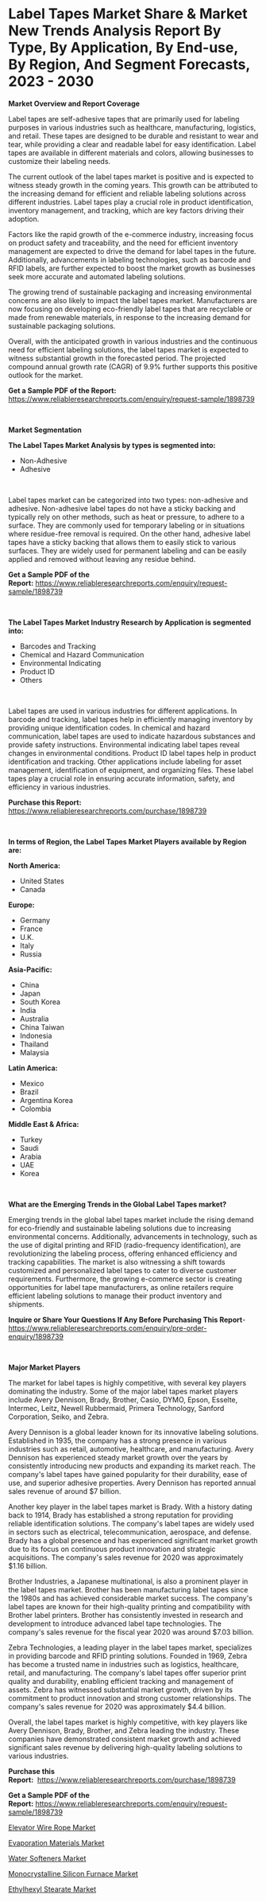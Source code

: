 <p><h1>Label Tapes Market Share & Market New Trends Analysis Report By Type, By Application, By End-use, By Region, And Segment Forecasts, 2023 - 2030</h1></p><p><strong>Market Overview and Report Coverage</strong></p>
<p><p>Label tapes are self-adhesive tapes that are primarily used for labeling purposes in various industries such as healthcare, manufacturing, logistics, and retail. These tapes are designed to be durable and resistant to wear and tear, while providing a clear and readable label for easy identification. Label tapes are available in different materials and colors, allowing businesses to customize their labeling needs.</p><p>The current outlook of the label tapes market is positive and is expected to witness steady growth in the coming years. This growth can be attributed to the increasing demand for efficient and reliable labeling solutions across different industries. Label tapes play a crucial role in product identification, inventory management, and tracking, which are key factors driving their adoption.</p><p>Factors like the rapid growth of the e-commerce industry, increasing focus on product safety and traceability, and the need for efficient inventory management are expected to drive the demand for label tapes in the future. Additionally, advancements in labeling technologies, such as barcode and RFID labels, are further expected to boost the market growth as businesses seek more accurate and automated labeling solutions.</p><p>The growing trend of sustainable packaging and increasing environmental concerns are also likely to impact the label tapes market. Manufacturers are now focusing on developing eco-friendly label tapes that are recyclable or made from renewable materials, in response to the increasing demand for sustainable packaging solutions.</p><p>Overall, with the anticipated growth in various industries and the continuous need for efficient labeling solutions, the label tapes market is expected to witness substantial growth in the forecasted period. The projected compound annual growth rate (CAGR) of 9.9% further supports this positive outlook for the market.</p></p>
<p><strong>Get a Sample PDF of the Report:</strong> <a href="https://www.reliableresearchreports.com/enquiry/request-sample/1898739">https://www.reliableresearchreports.com/enquiry/request-sample/1898739</a></p>
<p>&nbsp;</p>
<p><strong>Market Segmentation</strong></p>
<p><strong>The Label Tapes Market Analysis by types is segmented into:</strong></p>
<p><ul><li>Non-Adhesive</li><li>Adhesive</li></ul></p>
<p>&nbsp;</p>
<p><p>Label tapes market can be categorized into two types: non-adhesive and adhesive. Non-adhesive label tapes do not have a sticky backing and typically rely on other methods, such as heat or pressure, to adhere to a surface. They are commonly used for temporary labeling or in situations where residue-free removal is required. On the other hand, adhesive label tapes have a sticky backing that allows them to easily stick to various surfaces. They are widely used for permanent labeling and can be easily applied and removed without leaving any residue behind.</p></p>
<p><strong>Get a Sample PDF of the Report:</strong>&nbsp;<a href="https://www.reliableresearchreports.com/enquiry/request-sample/1898739">https://www.reliableresearchreports.com/enquiry/request-sample/1898739</a></p>
<p>&nbsp;</p>
<p><strong>The Label Tapes Market Industry Research by Application is segmented into:</strong></p>
<p><ul><li>Barcodes and Tracking</li><li>Chemical and Hazard Communication</li><li>Environmental Indicating</li><li>Product ID</li><li>Others</li></ul></p>
<p>&nbsp;</p>
<p><p>Label tapes are used in various industries for different applications. In barcode and tracking, label tapes help in efficiently managing inventory by providing unique identification codes. In chemical and hazard communication, label tapes are used to indicate hazardous substances and provide safety instructions. Environmental indicating label tapes reveal changes in environmental conditions. Product ID label tapes help in product identification and tracking. Other applications include labeling for asset management, identification of equipment, and organizing files. These label tapes play a crucial role in ensuring accurate information, safety, and efficiency in various industries.</p></p>
<p><strong>Purchase this Report:</strong>&nbsp; <a href="https://www.reliableresearchreports.com/purchase/1898739">https://www.reliableresearchreports.com/purchase/1898739</a></p>
<p>&nbsp;</p>
<p><strong>In terms of Region, the Label Tapes Market Players available by Region are:</strong></p>
<p>
    <p> <strong> North America: </strong>
        <ul>
            <li>United States</li>
            <li>Canada</li>
        </ul>
        </p> 
    <p> <strong> Europe: </strong>
        <ul>
            <li>Germany</li>
            <li>France</li>
            <li>U.K.</li>
            <li>Italy</li>
            <li>Russia</li>
        </ul>
        </p> 
    <p> <strong> Asia-Pacific: </strong>
        <ul>
            <li>China</li>
            <li>Japan</li>
            <li>South Korea</li>
            <li>India</li>
            <li>Australia</li>
            <li>China Taiwan</li>
            <li>Indonesia</li>
            <li>Thailand</li>
            <li>Malaysia</li>
        </ul>
        </p> 
    <p> <strong> Latin America: </strong>
        <ul>
            <li>Mexico</li>
            <li>Brazil</li>
            <li>Argentina Korea</li>
            <li>Colombia</li>
        </ul>
        </p> 
    <p> <strong> Middle East & Africa: </strong>
        <ul>
            <li>Turkey</li>
            <li>Saudi</li>
            <li>Arabia</li>
            <li>UAE</li>
            <li>Korea</li>
        </ul>
    </p>
    </p>
<p>&nbsp;</p>
<p><strong>What are the Emerging Trends in the Global Label Tapes market?</strong></p>
<p><p>Emerging trends in the global label tapes market include the rising demand for eco-friendly and sustainable labeling solutions due to increasing environmental concerns. Additionally, advancements in technology, such as the use of digital printing and RFID (radio-frequency identification), are revolutionizing the labeling process, offering enhanced efficiency and tracking capabilities. The market is also witnessing a shift towards customized and personalized label tapes to cater to diverse customer requirements. Furthermore, the growing e-commerce sector is creating opportunities for label tape manufacturers, as online retailers require efficient labeling solutions to manage their product inventory and shipments.</p></p>
<p><strong>Inquire or Share Your Questions If Any Before Purchasing This Report</strong>- <a href="https://www.reliableresearchreports.com/enquiry/pre-order-enquiry/1898739">https://www.reliableresearchreports.com/enquiry/pre-order-enquiry/1898739</a></p>
<p>&nbsp;</p>
<p><strong>Major Market Players</strong></p>
<p><p>The market for label tapes is highly competitive, with several key players dominating the industry. Some of the major label tapes market players include Avery Dennison, Brady, Brother, Casio, DYMO, Epson, Esselte, Intermec, Leitz, Newell Rubbermaid, Primera Technology, Sanford Corporation, Seiko, and Zebra.</p><p>Avery Dennison is a global leader known for its innovative labeling solutions. Established in 1935, the company has a strong presence in various industries such as retail, automotive, healthcare, and manufacturing. Avery Dennison has experienced steady market growth over the years by consistently introducing new products and expanding its market reach. The company's label tapes have gained popularity for their durability, ease of use, and superior adhesive properties. Avery Dennison has reported annual sales revenue of around $7 billion.</p><p>Another key player in the label tapes market is Brady. With a history dating back to 1914, Brady has established a strong reputation for providing reliable identification solutions. The company's label tapes are widely used in sectors such as electrical, telecommunication, aerospace, and defense. Brady has a global presence and has experienced significant market growth due to its focus on continuous product innovation and strategic acquisitions. The company's sales revenue for 2020 was approximately $1.16 billion.</p><p>Brother Industries, a Japanese multinational, is also a prominent player in the label tapes market. Brother has been manufacturing label tapes since the 1980s and has achieved considerable market success. The company's label tapes are known for their high-quality printing and compatibility with Brother label printers. Brother has consistently invested in research and development to introduce advanced label tape technologies. The company's sales revenue for the fiscal year 2020 was around $7.03 billion.</p><p>Zebra Technologies, a leading player in the label tapes market, specializes in providing barcode and RFID printing solutions. Founded in 1969, Zebra has become a trusted name in industries such as logistics, healthcare, retail, and manufacturing. The company's label tapes offer superior print quality and durability, enabling efficient tracking and management of assets. Zebra has witnessed substantial market growth, driven by its commitment to product innovation and strong customer relationships. The company's sales revenue for 2020 was approximately $4.4 billion.</p><p>Overall, the label tapes market is highly competitive, with key players like Avery Dennison, Brady, Brother, and Zebra leading the industry. These companies have demonstrated consistent market growth and achieved significant sales revenue by delivering high-quality labeling solutions to various industries.</p></p>
<p><strong>Purchase this Report:</strong>&nbsp;&nbsp;<a href="https://www.reliableresearchreports.com/purchase/1898739">https://www.reliableresearchreports.com/purchase/1898739</a></p>
<p></p>
<p><strong>Get a Sample PDF of the Report:</strong>&nbsp;<a href="https://www.reliableresearchreports.com/enquiry/request-sample/1898739">https://www.reliableresearchreports.com/enquiry/request-sample/1898739</a></p>
<p><p><a href="https://medium.com/@sink.pay.sand/elevator-wire-rope-market-size-reveals-the-best-marketing-channels-in-global-industry-2253362a2600">Elevator Wire Rope Market</a></p><p><a href="https://github.com/mabutironaldo/Market-Research-Report-List-1/blob/main/evaporation-materials-market.md">Evaporation Materials Market</a></p><p><a href="https://medium.com/@press.bell.sigh/water-softeners-market-research-report-its-history-and-forecast-2023-to-2030-408f714ab784">Water Softeners Market</a></p><p><a href="https://medium.com/@stand.tough.park/monocrystalline-silicon-furnace-market-analysis-its-cagr-market-segmentation-and-global-industry-27972a786bc4">Monocrystalline Silicon Furnace Market</a></p><p><a href="https://github.com/castoriffic/Market-Research-Report-List-1/blob/main/ethylhexyl-stearate-market.md">Ethylhexyl Stearate Market</a></p></p>